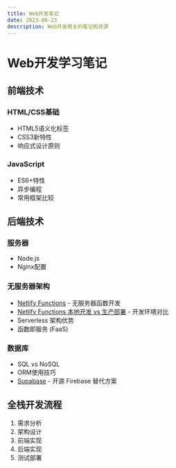 ```yaml
---
title: Web开发笔记
date: 2023-06-23
description: Web开发相关的笔记和资源
---
```


# Web开发学习笔记

## 前端技术

### HTML/CSS基础
- HTML5语义化标签
- CSS3新特性
- 响应式设计原则

### JavaScript
- ES6+特性
- 异步编程
- 常用框架比较

## 后端技术

### 服务器
- Node.js
- Nginx配置

### 无服务器架构
- [Netlify Functions](/docs/netlify-functions-guide/) - 无服务器函数开发
- [Netlify Functions 本地开发 vs 生产部署](/docs/netlify-functions-comparison/) - 开发环境对比
- Serverless 架构优势
- 函数即服务 (FaaS)

### 数据库
- SQL vs NoSQL
- ORM使用技巧
- [Supabase](/docs/supabase-introduction/) - 开源 Firebase 替代方案

## 全栈开发流程

1. 需求分析
2. 架构设计
3. 前端实现
4. 后端实现
5. 测试部署
